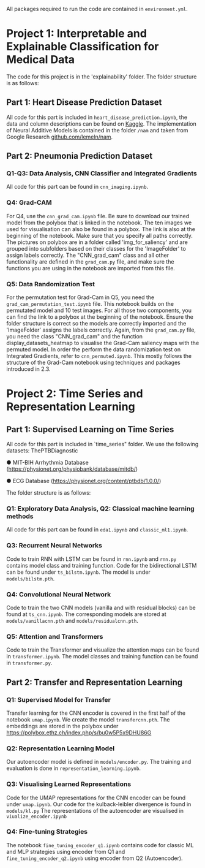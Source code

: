 All packages required to run the code are contained in `environment.yml`.  

# Project 1: Interpretable and Explainable Classification for Medical Data
The code for this project is in the 'explainability' folder. The folder structure is as follows:
## Part 1: Heart Disease Prediction Dataset
All code for this part is included in `heart_disease_prediction.ipynb`, the data and column descriptions can be found on [Kaggle](https://www.kaggle.com/datasets/fedesoriano/heart-failure-prediction/data). The implementation of Neural Additive Models is contained in the folder `/nam` and taken from Google Research [github.com/lemeln/nam](https://github.com/lemeln/nam).

## Part 2: Pneumonia Prediction Dataset

### Q1-Q3: Data Analysis, CNN Classifier and Integrated Gradients
All code for this part can be found in `cnn_imaging.ipynb`.

### Q4: Grad-CAM
For Q4, use the `cnn_grad_cam.ipynb` file. Be sure to download our trained model from the polybox that is linked in the notebook. The ten images we used for visualisation can also be found in a polybox. The link is also at the beginning of the notebook. Make sure that you specify all paths correctly. The pictures on polybox are in a folder called 'img_for_saliency' and are grouped into subfolders based on their classes for the 'ImageFolder' to assign labels correctly.
The "CNN_grad_cam" class and all other functionality are defined in the `grad_cam.py` file, and make sure the functions you are using in the notebook are imported from this file.

### Q5: Data Randomization Test
For the permutation test for Grad-Cam in Q5, you need the `grad_cam_permutation_test.ipynb` file. This notebook builds on the permutated model and 10 test images. For all those two components, you can find the link to a polybox at the beginning of the notebook. Ensure the folder structure is correct so the models are correctly imported and the 'ImageFolder' assigns the labels correctly. Again, from the `grad_cam.py` file, you need the class "CNN_grad_cam" and the function display_datasets_heatmap to visualise the Grad-Cam saliency maps with the permuted model. In order the perform the data randomization test on Integrated Gradients, refer to `cnn_permuted.ipynb`. This mostly follows the structure of the Grad-Cam notebook using techniques and packages introduced in 2.3.

# Project 2: Time Series and Representation Learning

## Part 1: Supervised Learning on Time Series 
All code for this part is included in `time_series" folder. We use the following datasets:
ThePTBDiagnostic 

● MIT-BIH Arrhythmia Database (https://physionet.org/physiobank/database/mitdb/)

● ECG Database (https://physionet.org/content/ptbdb/1.0.0/)

The folder structure is as follows:

### Q1: Exploratory Data Analysis, Q2: Classical machine learning methods
All code for this part can be found in `eda1.ipynb` and `classic_ml1.ipynb`.


### Q3: Recurrent Neural Networks
Code to train RNN with LSTM can be found in `rnn.ipynb` and `rnn.py` contains model class and training function. Code for the bidirectional LSTM can be found under `ts_bilstm.ipynb`. The model is under `models/bilstm.pth`.

### Q4: Convolutional Neural Network
Code to train the two CNN models (vanilla and with residual blocks) can be found at `ts_cnn.ipynb`. The corresponding models are stored at `models/vanillacnn.pth` and `models/residualcnn.pth`.

### Q5: Attention and Transformers
Code to train the Transformer and visualize the attention maps can be found in `transformer.ipynb`. The model classes and training function can be found in `transformer.py`.

## Part 2: Transfer and Representation Learning

### Q1: Supervised Model for Transfer
Transfer learning for the CNN encoder is covered in the first half of the notebook `umap.ipynb`. We create the model `transfercnn.pth`. The embeddings are stored in the polybox under https://polybox.ethz.ch/index.php/s/bu0w5P5x9DHU86G

###  Q2: Representation Learning Model 
Our autoencoder model is defined in `models/encoder.py`. The training and evaluation is done in `representation_learning.ipynb`.


### Q3: Visualising Learned Representations 
Code for the UMAP representations for the CNN encoder can be found under `umap.ipynb`. 
Our code for the kulback-leibler divergence is found in `models/kl.py`
The representations of the autoencoder are visualised in `viualize_encoder.ipynb`

### Q4: Fine-tuning Strategies
The notebook `fine_tuning_encoder_q1.ipynb` contains code for classic ML and MLP strategies using encoder from Q1 and `fine_tuning_encoder_q2.ipynb` using encoder from Q2 (Autoencoder). 
